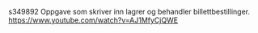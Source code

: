 s349892
Oppgave som skriver inn lagrer og behandler billettbestillinger. 
https://www.youtube.com/watch?v=AJ1MfyCjQWE
